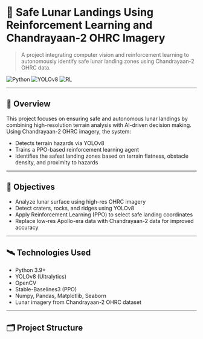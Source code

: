 # 🚀 Safe Lunar Landings Using Reinforcement Learning and Chandrayaan-2 OHRC Imagery

> A project integrating computer vision and reinforcement learning to autonomously identify safe lunar landing zones using Chandrayaan-2 OHRC data.

![Python](https://img.shields.io/badge/Python-3.9%2B-blue)
![YOLOv8](https://img.shields.io/badge/YOLOv8-ultralytics-yellow)
![RL](https://img.shields.io/badge/Reinforcement%20Learning-PPO-green)

---

## 🧠 Overview

This project focuses on ensuring safe and autonomous lunar landings by combining high-resolution terrain analysis with AI-driven decision making. Using Chandrayaan-2 OHRC imagery, the system:
- Detects terrain hazards via YOLOv8
- Trains a PPO-based reinforcement learning agent
- Identifies the safest landing zones based on terrain flatness, obstacle density, and proximity to hazards

---

## 🎯 Objectives

- Analyze lunar surface using high-res OHRC imagery
- Detect craters, rocks, and ridges using YOLOv8
- Apply Reinforcement Learning (PPO) to select safe landing coordinates
- Replace low-res Apollo-era data with Chandrayaan-2 data for improved accuracy

---

## 🛰️ Technologies Used

- Python 3.9+
- YOLOv8 (Ultralytics)
- OpenCV
- Stable-Baselines3 (PPO)
- Numpy, Pandas, Matplotlib, Seaborn
- Lunar imagery from Chandrayaan-2 OHRC dataset

---

## 🗂️ Project Structure

